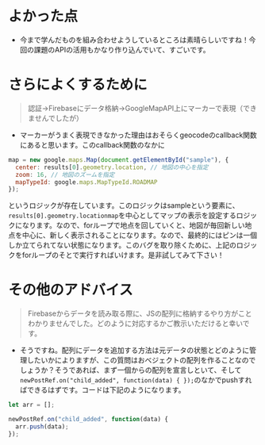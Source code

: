 # よかった点
- 今まで学んだものを組み合わせようしているところは素晴らしいですね！今回の課題のAPIの活用もかなり作り込んでいて、すごいです。

# さらによくするために
> 認証→Firebaseにデータ格納→GoogleMapAPI上にマーカーで表現（できませんでしたが）
- マーカーがうまく表現できなかった理由はおそらくgeocodeのcallback関数にあると思います。このcallback関数のなかに
```js
map = new google.maps.Map(document.getElementById("sample"), {
  center: results[0].geometry.location, // 地図の中心を指定
  zoom: 16, // 地図のズームを指定
  mapTypeId: google.maps.MapTypeId.ROADMAP
});
```
  というロジックが存在しています。このロジックはsampleという要素に、`results[0].geometry.locationmap`を中心としてマップの表示を設定するロジックになります。なので、forループで地点を回していくと、地図が毎回新しい地点を中心に、新しく表示されることになります。なので、最終的にはピンは一個しか立てられてない状態になります。このバグを取り除くために、上記のロジックをforループのそとで実行すればいけます。是非試してみて下さい！


# その他のアドバイス
> Firebaseからデータを読み取る際に、JSの配列に格納するやり方がことわかりませんでした。どのように対応するかご教示いただけると幸いです。
- そうですね。配列にデータを追加する方法は元データの状態とどのように管理したいかによりますが、この質問はおべジェクトの配列を作ることなのでしょうか？そうであれば、まず一個からの配列を宣言しといて、そして`newPostRef.on("child_added", function(data) { });`のなかでpushすればできるはずです。コードは下記のようになります。
```js
let arr = [];

newPostRef.on("child_added", function(data) {
  arr.push(data);
});
```